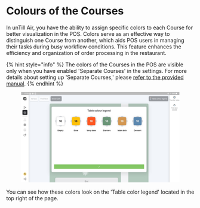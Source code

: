 # Colours of the Courses

In unTill Air, you have the ability to assign specific colors to each Course for better visualization in the POS. Colors serve as an effective way to distinguish one Course from another, which aids POS users in managing their tasks during busy workflow conditions. This feature enhances the efficiency and organization of order processing in the restaurant.

{% hint style="info" %}
The colors of the Courses in the POS are visible only when you have enabled 'Separate Courses' in the settings. For more details about setting up 'Separate Courses,' please [refer to the provided manual](../../features/products/courses/manage-courses.md).
{% endhint %}

<figure><img src="../../.gitbook/assets/Screenshot_20230719-175305_unTill Air RC.jpg" alt=""><figcaption></figcaption></figure>

You can see how these colors look on the 'Table color legend' located in the top right of the page.&#x20;
